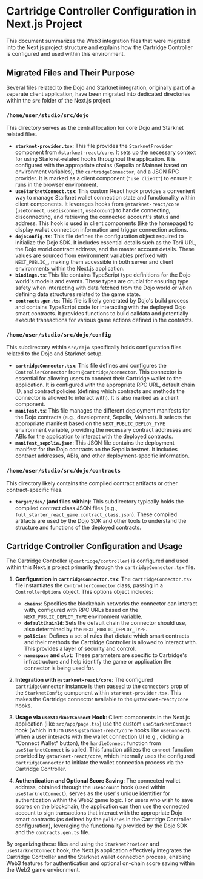 # Cartridge Controller Configuration in Next.js Project

This document summarizes the Web3 integration files that were migrated into the Next.js project structure and explains how the Cartridge Controller is configured and used within this environment.

## Migrated Files and Their Purpose

Several files related to the Dojo and Starknet integration, originally part of a separate client application, have been migrated into dedicated directories within the `src` folder of the Next.js project.

### `/home/user/studio/src/dojo`

This directory serves as the central location for core Dojo and Starknet related files.

*   **`starknet-provider.tsx`**: This file provides the `StarknetProvider` component from `@starknet-react/core`. It sets up the necessary context for using Starknet-related hooks throughout the application. It is configured with the appropriate chains (Sepolia or Mainnet based on environment variables), the `cartridgeConnector`, and a JSON RPC provider. It is marked as a client component (`"use client"`) to ensure it runs in the browser environment.
*   **`useStarknetConnect.tsx`**: This custom React hook provides a convenient way to manage Starknet wallet connection state and functionality within client components. It leverages hooks from `@starknet-react/core` (`useConnect`, `useDisconnect`, `useAccount`) to handle connecting, disconnecting, and retrieving the connected account's status and address. This hook is used in client components (like the homepage) to display wallet connection information and trigger connection actions.
*   **`dojoConfig.ts`**: This file defines the configuration object required to initialize the Dojo SDK. It includes essential details such as the Torii URL, the Dojo world contract address, and the master account details. These values are sourced from environment variables prefixed with `NEXT_PUBLIC_`, making them accessible in both server and client environments within the Next.js application.
*   **`bindings.ts`**: This file contains TypeScript type definitions for the Dojo world's models and events. These types are crucial for ensuring type safety when interacting with data fetched from the Dojo world or when defining data structures related to the game state.
*   **`contracts.gen.ts`**: This file is likely generated by Dojo's build process and contains TypeScript code for interacting with the deployed Dojo smart contracts. It provides functions to build calldata and potentially execute transactions for various game actions defined in the contracts.

### `/home/user/studio/src/dojo/config`

This subdirectory within `src/dojo` specifically holds configuration files related to the Dojo and Starknet setup.

*   **`cartridgeConnector.tsx`**: This file defines and configures the `ControllerConnector` from `@cartridge/connector`. This connector is essential for allowing users to connect their Cartridge wallet to the application. It is configured with the appropriate RPC URL, default chain ID, and contract policies (defining which contracts and methods the connector is allowed to interact with). It is also marked as a client component.
*   **`manifest.ts`**: This file manages the different deployment manifests for the Dojo contracts (e.g., development, Sepolia, Mainnet). It selects the appropriate manifest based on the `NEXT_PUBLIC_DEPLOY_TYPE` environment variable, providing the necessary contract addresses and ABIs for the application to interact with the deployed contracts.
*   **`manifest_sepolia.json`**: This JSON file contains the deployment manifest for the Dojo contracts on the Sepolia testnet. It includes contract addresses, ABIs, and other deployment-specific information.

### `/home/user/studio/src/dojo/contracts`

This directory likely contains the compiled contract artifacts or other contract-specific files.

*   **`target/dev/` (and files within)**: This subdirectory typically holds the compiled contract class JSON files (e.g., `full_starter_react_game.contract_class.json`). These compiled artifacts are used by the Dojo SDK and other tools to understand the structure and functions of the deployed contracts.

## Cartridge Controller Configuration and Usage

The Cartridge Controller (`@cartridge/controller`) is configured and used within this Next.js project primarily through the `cartridgeConnector.tsx` file.

1.  **Configuration in `cartridgeConnector.tsx`**: The `cartridgeConnector.tsx` file instantiates the `ControllerConnector` class, passing in a `ControllerOptions` object. This options object includes:
    *   **`chains`**: Specifies the blockchain networks the connector can interact with, configured with RPC URLs based on the `NEXT_PUBLIC_DEPLOY_TYPE` environment variable.
    *   **`defaultChainId`**: Sets the default chain the connector should use, also determined by the `NEXT_PUBLIC_DEPLOY_TYPE`.
    *   **`policies`**: Defines a set of rules that dictate which smart contracts and their methods the Cartridge Controller is allowed to interact with. This provides a layer of security and control.
    *   **`namespace` and `slot`**: These parameters are specific to Cartridge's infrastructure and help identify the game or application the connector is being used for.

2.  **Integration with `@starknet-react/core`**: The configured `cartridgeConnector` instance is then passed to the `connectors` prop of the `StarknetConfig` component within `starknet-provider.tsx`. This makes the Cartridge connector available to the `@starknet-react/core` hooks.

3.  **Usage via `useStarknetConnect` Hook**: Client components in the Next.js application (like `src/app/page.tsx`) use the custom `useStarknetConnect` hook (which in turn uses `@starknet-react/core` hooks like `useConnect`). When a user interacts with the wallet connection UI (e.g., clicking a "Connect Wallet" button), the `handleConnect` function from `useStarknetConnect` is called. This function utilizes the `connect` function provided by `@starknet-react/core`, which internally uses the configured `cartridgeConnector` to initiate the wallet connection process via the Cartridge Controller.

4.  **Authentication and Optional Score Saving**: The connected wallet address, obtained through the `useAccount` hook (used within `useStarknetConnect`), serves as the user's unique identifier for authentication within the Web2 game logic. For users who wish to save scores on the blockchain, the application can then use the connected account to sign transactions that interact with the appropriate Dojo smart contracts (as defined by the `policies` in the Cartridge Controller configuration), leveraging the functionality provided by the Dojo SDK and the `contracts.gen.ts` file.

By organizing these files and using the `StarknetProvider` and `useStarknetConnect` hook, the Next.js application effectively integrates the Cartridge Controller and the Starknet wallet connection process, enabling Web3 features for authentication and optional on-chain score saving within the Web2 game environment.